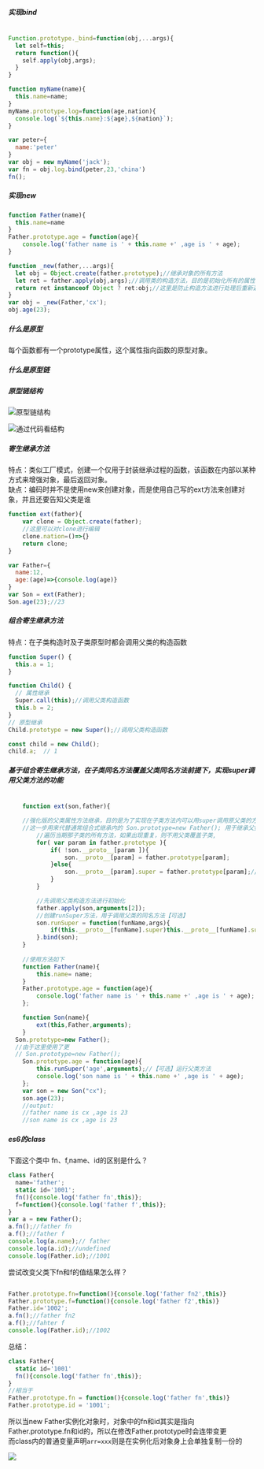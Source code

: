 

##### 实现bind
~~~javascript

Function.prototype._bind=function(obj,...args){
  let self=this;
  return function(){
    self.apply(obj,args);
  }
}

function myName(name){
  this.name=name;
}
myName.prototype.log=function(age,nation){
  console.log(`${this.name}:${age},${nation}`);
}

var peter={
  name:'peter'
}
var obj = new myName('jack');
var fn = obj.log.bind(peter,23,'china')
fn();
~~~

##### 实现new
~~~javascript
function Father(name){
  this.name=name
}
Father.prototype.age = function(age){
	console.log('father name is ' + this.name +' ,age is ' + age);
}

function _new(father,...args){
  let obj = Object.create(father.prototype);//继承对象的所有方法
  let ret = father.apply(obj,args);//调用类的构造方法，目的是初始化所有的属性
  return ret instanceof Object ? ret:obj;//这里是防止构造方法进行处理后重新返回新对象，一般情况下不会
}
var obj = _new(Father,'cx');
obj.age(23);
~~~

##### 什么是原型
每个函数都有一个prototype属性，这个属性指向函数的原型对象。

##### 什么是原型链


##### 原型链结构
![原型链结构](http://img.vuedata.cn/prototype1.jpg)

![通过代码看结构](http://img.vuedata.cn/prototype2.jpg)

##### 寄生继承方法
特点：类似工厂模式，创建一个仅用于封装继承过程的函数，该函数在内部以某种方式来增强对象，最后返回对象。  
缺点：编码时并不是使用new来创建对象，而是使用自己写的ext方法来创建对象，并且还要告知父类是谁
~~~javascript
function ext(father){
    var clone = Object.create(father); 
    //这里可以对clone进行编辑
    clone.nation=()=>{}
    return clone; 
}

var Father={
  name:12,
  age:(age)=>{console.log(age)}
}
var Son = ext(Father);
Son.age(23);//23
~~~



##### 组合寄生继承方法
特点：在子类构造时及子类原型时都会调用父类的构造函数
~~~javascript
function Super() {
  this.a = 1;
}

function Child() {
  // 属性继承
  Super.call(this);//调用父类构造函数
  this.b = 2;
}
// 原型继承
Child.prototype = new Super();//调用父类构造函数

const child = new Child();
child.a;  // 1
~~~


##### 基于组合寄生继承方法，在子类同名方法覆盖父类同名方法前提下，实现super调用父类方法的功能
~~~javascript

	function ext(son,father){

    //强化版的父类属性方法继承，目的是为了实现在子类方法内可以用super调用原父类的方法
    //这一步用来代替通常组合式继承内的 Son.prototype=new Father(); 用于继承父类的所有属性
		//遍历当期那子类的所有方法，如果出现重复，则不用父类覆盖子类,
		for( var param in father.prototype ){
			if( !son.__proto__[param ]){
				son.__proto__[param] = father.prototype[param];
			}else{
				son.__proto__[param].super = father.prototype[param];//【可选】将父类方法预留到super内，以备调用
			}
		}

		//先调用父类构造方法进行初始化
		father.apply(son,arguments[2]);
		//创建runSuper方法，用于调用父类的同名方法【可选】
		son.runSuper = function(funName,args){
			if(this.__proto__[funName].super)this.__proto__[funName].super.apply(this,args);
		}.bind(son);
	}
	
	//使用方法如下
	function Father(name){
		this.name= name;
	}
	Father.prototype.age = function(age){
		console.log('father name is ' + this.name +' ,age is ' + age);
	};

	function Son(name){
		ext(this,Father,arguments);
	}
  Son.prototype=new Father();
  //由于这里使用了更
  // Son.prototype=new Father(); 
	Son.prototype.age = function(age){
		this.runSuper('age',arguments);//【可选】运行父类方法
		console.log('son name is ' + this.name +' ,age is ' + age);
	};
	var son = new Son("cx");
	son.age(23);
	//output:
	//father name is cx ,age is 23
	//son name is cx ,age is 23

~~~



##### es6的class   
下面这个类中 fn、f,name、id的区别是什么？
~~~javascript
class Father{
  name='father';
  static id='1001';
  fn(){console.log('father fn',this)};
  f=function(){console.log('father f',this)};
}
var a = new Father();
a.fn();//father fn
a.f();//father f
console.log(a.name);// father
console.log(a.id);//undefined
console.log(Father.id);//1001
~~~

尝试改变父类下fn和f的值结果怎么样？  
~~~javascript

Father.prototype.fn=function(){console.log('father fn2',this)}
Father.prototype.f=function(){console.log('father f2',this)}
Father.id='1002';
a.fn();//father fn2
a.f();//fahter f
console.log(Father.id);//1002
~~~

总结：

~~~javascript
class Father{
  static id='1001'
  fn(){console.log('father fn',this)};
}
//相当于
Father.prototype.fn = function(){console.log('father fn',this)}
Father.prototype.id = '1001';
~~~
所以当new Father实例化对象时，对象中的fn和id其实是指向Father.prototype.fn和id的，所以在修改Father.prototype时会连带变更  
而class内的普通变量声明`arr=xxx`则是在实例化后对象身上会单独复制一份的  


![](http://img.vuedata.cn/classprotype.jpg)